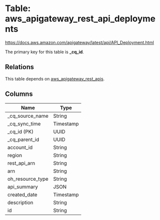 # Table: aws_apigateway_rest_api_deployments

https://docs.aws.amazon.com/apigateway/latest/api/API_Deployment.html

The primary key for this table is **_cq_id**.

## Relations
This table depends on [aws_apigateway_rest_apis](aws_apigateway_rest_apis.md).


## Columns
| Name          | Type          |
| ------------- | ------------- |
|_cq_source_name|String|
|_cq_sync_time|Timestamp|
|_cq_id (PK)|UUID|
|_cq_parent_id|UUID|
|account_id|String|
|region|String|
|rest_api_arn|String|
|arn|String|
|oh_resource_type|String|
|api_summary|JSON|
|created_date|Timestamp|
|description|String|
|id|String|